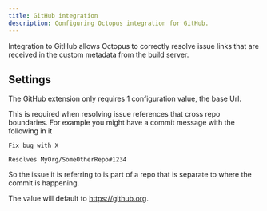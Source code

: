 ```yaml
---
title: GitHub integration
description: Configuring Octopus integration for GitHub.
---
```


Integration to GitHub allows Octopus to correctly resolve issue links that are received in the custom metadata from the build server.

## Settings

The GitHub extension only requires 1 configuration value, the base Url. 

This is required when resolving issue references that cross repo boundaries. For example you might have a commit message with the following in it

```
Fix bug with X

Resolves MyOrg/SomeOtherRepo#1234
```

So the issue it is referring to is part of a repo that is separate to where the commit is happening.

The value will default to https://github.org.